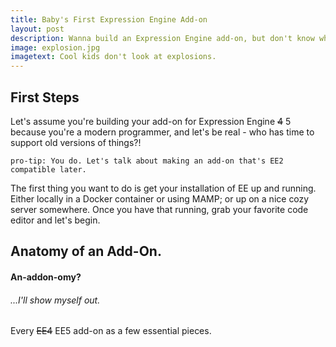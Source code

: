 ```yaml
---
title: Baby's First Expression Engine Add-on
layout: post
description: Wanna build an Expression Engine add-on, but don't know where to start? Are you finding the official docs a little less than helpful? Okay, let's do this!
image: explosion.jpg
imagetext: Cool kids don't look at explosions.
---
```


## First Steps

Let's assume you're building your add-on for Expression Engine <s>4</s> 5 because you're a modern programmer, and let's be real - who has time to support old versions of things?! 

`pro-tip: You do. Let's talk about making an add-on that's EE2 compatible later.`

The first thing you want to do is get your installation of EE up and running. Either locally in a Docker container or using MAMP; or up on a nice cozy server somewhere. Once you have that running, grab your favorite code editor and let's begin.

## Anatomy of an Add-On. 
#### An-addon-omy?
###### ...I'll show myself out.

Every <s>EE4</s> EE5 add-on as a few essential pieces.